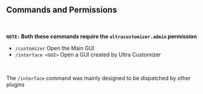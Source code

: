 ## Commands and Permissions
<br>

**``NOTE:`` Both these commands require the `ultracustomizer.admin` permission**
<br>

* ``/customizer``
    Open the Main GUI
* ``/interface <GUI>``
    Open a GUI created by Ultra Customizer
<br>

The ``/interface`` command was mainly designed to be dispatched by other plugins
